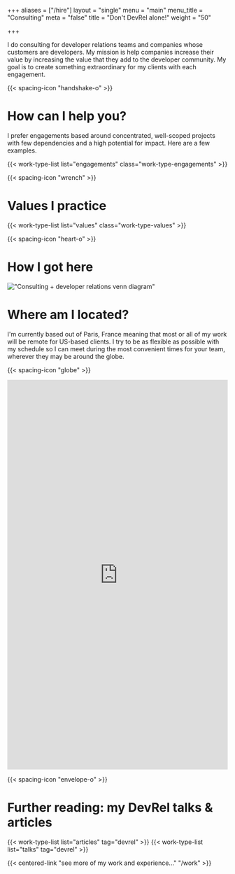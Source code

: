 +++
aliases = ["/hire"]
layout = "single"
menu = "main"
menu_title = "Consulting"
meta = "false"
title = "Don't DevRel alone!"
weight = "50"

+++

I do consulting for developer relations teams and companies whose customers are developers. My mission is help companies increase their value by increasing the value that they add to the developer community. My goal is to create something extraordinary for my clients with each engagement.

{{< spacing-icon "handshake-o" >}}

# How can I help you?
I prefer engagements based around concentrated, well-scoped projects with few dependencies and a high potential for impact. Here are a few examples.

{{< work-type-list list="engagements" class="work-type-engagements" >}}

{{< spacing-icon "wrench" >}}

# Values I practice

{{< work-type-list list="values" class="work-type-values" >}}

{{< spacing-icon "heart-o" >}}

# How I got here

!["Consulting + developer relations venn diagram"](/images/consulting-devrel-experience.png)

# Where am I located?

I'm currently based out of Paris, France meaning that most or all of my work will be remote for US-based clients. I try to be as flexible as possible with my schedule so I can meet during the most convenient times for your team, wherever they may be around the globe.

{{< spacing-icon "globe" >}}

<script src="https://static.airtable.com/js/embed/embed_snippet_v1.js"></script>
<iframe class="airtable-embed airtable-dynamic-height" src="https://airtable.com/embed/shrjVwH4OCjRNfojd?backgroundColor=white" frameborder="0" onmousewheel="" width="100%" height="891" style="background: white;"></iframe>

{{< spacing-icon "envelope-o" >}}

# Further reading: my DevRel talks & articles

{{< work-type-list list="articles" tag="devrel" >}}
{{< work-type-list list="talks" tag="devrel" >}}

{{< centered-link "see more of my work and experience..." "/work" >}}
